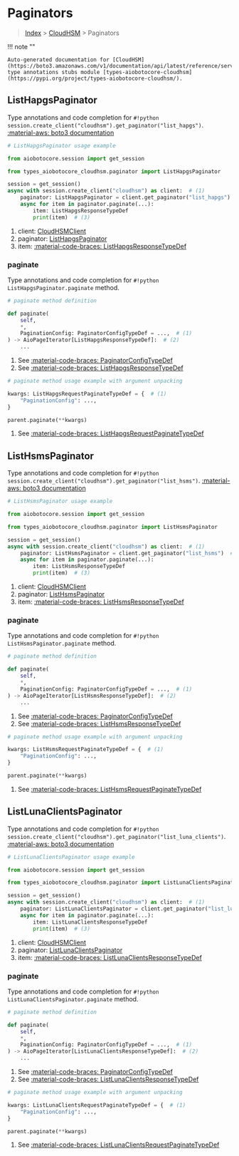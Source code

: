 # Paginators

> [Index](../README.md) > [CloudHSM](./README.md) > Paginators

!!! note ""

    Auto-generated documentation for [CloudHSM](https://boto3.amazonaws.com/v1/documentation/api/latest/reference/services/cloudhsm.html#cloudhsm)
    type annotations stubs module [types-aiobotocore-cloudhsm](https://pypi.org/project/types-aiobotocore-cloudhsm/).

## ListHapgsPaginator

Type annotations and code completion for `#!python session.create_client("cloudhsm").get_paginator("list_hapgs")`.
[:material-aws: boto3 documentation](https://boto3.amazonaws.com/v1/documentation/api/latest/reference/services/cloudhsm/paginator/ListHapgs.html#CloudHSM.Paginator.ListHapgs)

```python
# ListHapgsPaginator usage example

from aiobotocore.session import get_session

from types_aiobotocore_cloudhsm.paginator import ListHapgsPaginator

session = get_session()
async with session.create_client("cloudhsm") as client:  # (1)
    paginator: ListHapgsPaginator = client.get_paginator("list_hapgs")  # (2)
    async for item in paginator.paginate(...):
        item: ListHapgsResponseTypeDef
        print(item)  # (3)
```

1. client: [CloudHSMClient](./client.md)
2. paginator: [ListHapgsPaginator](./paginators.md#listhapgspaginator)
3. item: [:material-code-braces: ListHapgsResponseTypeDef](./type_defs.md#listhapgsresponsetypedef) 


### paginate

Type annotations and code completion for `#!python ListHapgsPaginator.paginate` method.

```python
# paginate method definition

def paginate(
    self,
    *,
    PaginationConfig: PaginatorConfigTypeDef = ...,  # (1)
) -> AioPageIterator[ListHapgsResponseTypeDef]:  # (2)
    ...
```

1. See [:material-code-braces: PaginatorConfigTypeDef](./type_defs.md#paginatorconfigtypedef) 
2. See [:material-code-braces: ListHapgsResponseTypeDef](./type_defs.md#listhapgsresponsetypedef) 


```python
# paginate method usage example with argument unpacking

kwargs: ListHapgsRequestPaginateTypeDef = {  # (1)
    "PaginationConfig": ...,
}

parent.paginate(**kwargs)
```

1. See [:material-code-braces: ListHapgsRequestPaginateTypeDef](./type_defs.md#listhapgsrequestpaginatetypedef) 
## ListHsmsPaginator

Type annotations and code completion for `#!python session.create_client("cloudhsm").get_paginator("list_hsms")`.
[:material-aws: boto3 documentation](https://boto3.amazonaws.com/v1/documentation/api/latest/reference/services/cloudhsm/paginator/ListHsms.html#CloudHSM.Paginator.ListHsms)

```python
# ListHsmsPaginator usage example

from aiobotocore.session import get_session

from types_aiobotocore_cloudhsm.paginator import ListHsmsPaginator

session = get_session()
async with session.create_client("cloudhsm") as client:  # (1)
    paginator: ListHsmsPaginator = client.get_paginator("list_hsms")  # (2)
    async for item in paginator.paginate(...):
        item: ListHsmsResponseTypeDef
        print(item)  # (3)
```

1. client: [CloudHSMClient](./client.md)
2. paginator: [ListHsmsPaginator](./paginators.md#listhsmspaginator)
3. item: [:material-code-braces: ListHsmsResponseTypeDef](./type_defs.md#listhsmsresponsetypedef) 


### paginate

Type annotations and code completion for `#!python ListHsmsPaginator.paginate` method.

```python
# paginate method definition

def paginate(
    self,
    *,
    PaginationConfig: PaginatorConfigTypeDef = ...,  # (1)
) -> AioPageIterator[ListHsmsResponseTypeDef]:  # (2)
    ...
```

1. See [:material-code-braces: PaginatorConfigTypeDef](./type_defs.md#paginatorconfigtypedef) 
2. See [:material-code-braces: ListHsmsResponseTypeDef](./type_defs.md#listhsmsresponsetypedef) 


```python
# paginate method usage example with argument unpacking

kwargs: ListHsmsRequestPaginateTypeDef = {  # (1)
    "PaginationConfig": ...,
}

parent.paginate(**kwargs)
```

1. See [:material-code-braces: ListHsmsRequestPaginateTypeDef](./type_defs.md#listhsmsrequestpaginatetypedef) 
## ListLunaClientsPaginator

Type annotations and code completion for `#!python session.create_client("cloudhsm").get_paginator("list_luna_clients")`.
[:material-aws: boto3 documentation](https://boto3.amazonaws.com/v1/documentation/api/latest/reference/services/cloudhsm/paginator/ListLunaClients.html#CloudHSM.Paginator.ListLunaClients)

```python
# ListLunaClientsPaginator usage example

from aiobotocore.session import get_session

from types_aiobotocore_cloudhsm.paginator import ListLunaClientsPaginator

session = get_session()
async with session.create_client("cloudhsm") as client:  # (1)
    paginator: ListLunaClientsPaginator = client.get_paginator("list_luna_clients")  # (2)
    async for item in paginator.paginate(...):
        item: ListLunaClientsResponseTypeDef
        print(item)  # (3)
```

1. client: [CloudHSMClient](./client.md)
2. paginator: [ListLunaClientsPaginator](./paginators.md#listlunaclientspaginator)
3. item: [:material-code-braces: ListLunaClientsResponseTypeDef](./type_defs.md#listlunaclientsresponsetypedef) 


### paginate

Type annotations and code completion for `#!python ListLunaClientsPaginator.paginate` method.

```python
# paginate method definition

def paginate(
    self,
    *,
    PaginationConfig: PaginatorConfigTypeDef = ...,  # (1)
) -> AioPageIterator[ListLunaClientsResponseTypeDef]:  # (2)
    ...
```

1. See [:material-code-braces: PaginatorConfigTypeDef](./type_defs.md#paginatorconfigtypedef) 
2. See [:material-code-braces: ListLunaClientsResponseTypeDef](./type_defs.md#listlunaclientsresponsetypedef) 


```python
# paginate method usage example with argument unpacking

kwargs: ListLunaClientsRequestPaginateTypeDef = {  # (1)
    "PaginationConfig": ...,
}

parent.paginate(**kwargs)
```

1. See [:material-code-braces: ListLunaClientsRequestPaginateTypeDef](./type_defs.md#listlunaclientsrequestpaginatetypedef) 
